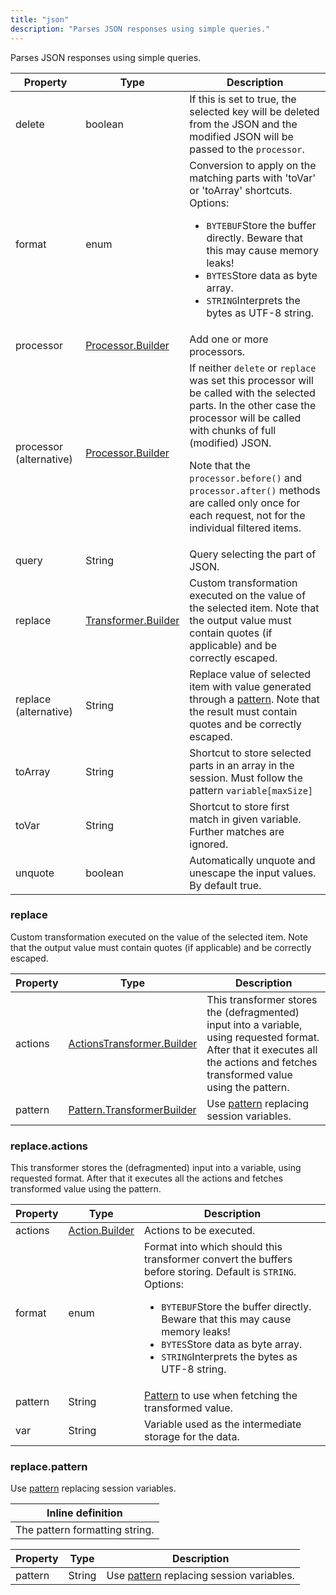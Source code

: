 ```yaml
---
title: "json"
description: "Parses JSON responses using simple queries."
---
```

Parses JSON responses using simple queries.

| Property | Type | Description |
| ------- | ------- | -------- |
| delete | boolean | If this is set to true, the selected key will be deleted from the JSON and the modified JSON will be passed to the <code>processor</code>. |
| format | enum | Conversion to apply on the matching parts with 'toVar' or 'toArray' shortcuts.<br>Options:<ul><li><code>BYTEBUF</code>Store the buffer directly. Beware that this may cause memory leaks!</li><li><code>BYTES</code>Store data as byte array.</li><li><code>STRING</code>Interprets the bytes as UTF-8 string.</li></ul> |
| processor | [Processor.Builder](index.html#processors) | Add one or more processors. |
| processor (alternative)| [Processor.Builder](index.html#processors) | If neither `delete` or `replace` was set this processor will be called with the selected parts. In the other case the processor will be called with chunks of full (modified) JSON. <p> Note that the `processor.before()` and `processor.after()` methods are called only once for each request, not for the individual filtered items. |
| query | String | Query selecting the part of JSON. |
| replace | [Transformer.Builder](#replace) | Custom transformation executed on the value of the selected item. Note that the output value must contain quotes (if applicable) and be correctly escaped. |
| replace (alternative)| String | Replace value of selected item with value generated through a <a href="https://hyperfoil.io/docs/user-guide/benchmark/variables#string-interpolation">pattern</a>. Note that the result must contain quotes and be correctly escaped. |
| toArray | String | Shortcut to store selected parts in an array in the session. Must follow the pattern <code>variable[maxSize]</code> |
| toVar | String | Shortcut to store first match in given variable. Further matches are ignored. |
| unquote | boolean | Automatically unquote and unescape the input values. By default true. |

### replace

Custom transformation executed on the value of the selected item. Note that the output value must contain quotes (if applicable) and be correctly escaped.

| Property | Type | Description |
| ------- | ------- | ------- |
| actions | [ActionsTransformer.Builder](#replaceactions) | This transformer stores the (defragmented) input into a variable, using requested format. After that it executes all the actions and fetches transformed value using the pattern. |
| pattern | [Pattern.TransformerBuilder](#replacepattern) | Use <a href="https://hyperfoil.io/docs/user-guide/benchmark/variables#string-interpolation">pattern</a> replacing session variables. |

### replace.actions

This transformer stores the (defragmented) input into a variable, using requested format. After that it executes all the actions and fetches transformed value using the pattern.

| Property | Type | Description |
| ------- | ------- | ------- |
| actions | [Action.Builder](index.html#actions) | Actions to be executed. |
| format | enum | Format into which should this transformer convert the buffers before storing. Default is <code>STRING</code>.<br>Options:<ul><li><code>BYTEBUF</code>Store the buffer directly. Beware that this may cause memory leaks!</li><li><code>BYTES</code>Store data as byte array.</li><li><code>STRING</code>Interprets the bytes as UTF-8 string.</li></ul> |
| pattern | String | <a href="https://hyperfoil.io/docs/user-guide/benchmark/variables#string-interpolation">Pattern</a> to use when fetching the transformed value. |
| var | String | Variable used as the intermediate storage for the data. |

### replace.pattern

Use <a href="https://hyperfoil.io/docs/user-guide/benchmark/variables#string-interpolation">pattern</a> replacing session variables.


| Inline definition |
| -------- |
| The pattern formatting string. |

| Property | Type | Description |
| ------- | ------- | ------- |
| pattern | String | Use <a href="https://hyperfoil.io/docs/user-guide/benchmark/variables#string-interpolation">pattern</a> replacing session variables. |

